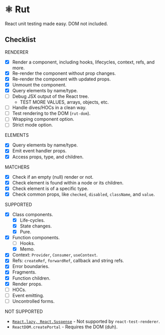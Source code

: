 # ⚛️ Rut

React unit testing made easy. DOM not included.

## Checklist

RENDERER

- [x] Render a component, including hooks, lifecycles, context, refs, and more.
- [x] Re-render the component without prop changes.
- [x] Re-render the component with updated props.
- [x] Unmount the component.
- [x] Query elements by name/type.
- [ ] Debug JSX output of the React tree.
  - TEST MORE VALUES, arrays, objects, etc.
- [ ] Handle dives/HOCs in a clean way.
- [ ] Test rendering to the DOM (`rut-dom`).
- [ ] Wrapping component option.
- [ ] Strict mode option.

ELEMENTS

- [x] Query elements by name/type.
- [x] Emit event handler props.
- [x] Access props, type, and children.

MATCHERS

- [x] Check if an empty (null) render or not.
- [x] Check element is found within a node or its children.
- [x] Check element is of a specific type.
- [x] Check common props, like `checked`, `disabled`, `className`, and `value`.

SUPPORTED

- [x] Class components.
  - [x] Life-cycles.
  - [x] State changes.
  - [x] Pure.
- [x] Function components.
  - [ ] Hooks.
  - [x] Memo.
- [x] Context: `Provider`, `Consumer`, `useContext`.
- [x] Refs: `createRef`, `forwardRef`, callback and string refs.
- [x] Error boundaries.
- [x] Fragments.
- [x] Function children.
- [x] Render props.
- [ ] HOCs.
- [ ] Event emitting.
- [ ] Uncontrolled forms.

NOT SUPPORTED

- [`React.lazy, React.Suspense`](https://github.com/facebook/react/issues/14170) - Not supported by
  `react-test-renderer`.
- `ReactDOM.createPortal` - Requires the DOM (duh).
